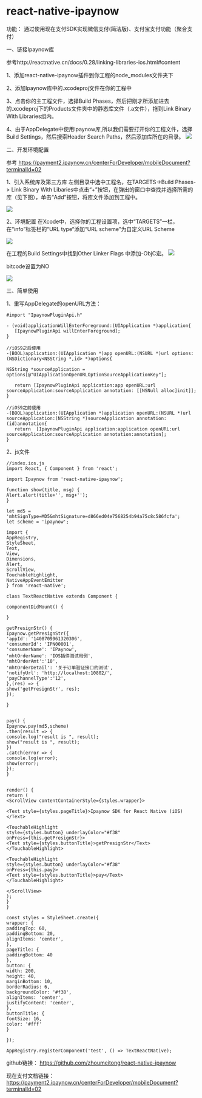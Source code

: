 # react-native-ipaynow

功能：
通过使用现在支付SDK实现微信支付(简洁版)、支付宝支付功能（聚合支付）

一、链接Ipaynow库

参考http://reactnative.cn/docs/0.28/linking-libraries-ios.html#content

1、添加react-native-ipaynow插件到你工程的node_modules文件夹下

2、添加Ipaynow库中的.xcodeproj文件在你的工程中

3、点击你的主工程文件，选择Build Phases，然后把刚才所添加进去的.xcodeproj下的Products文件夹中的静态库文件（.a文件），拖到Link Binary With Libraries组内。

4、由于AppDelegate中使用Ipaynow库,所以我们需要打开你的工程文件，选择Build Settings，然后搜索Header Search Paths，然后添加库所在的目录。
![](http://upload-images.jianshu.io/upload_images/2093433-315a64abda233512.png?imageMogr2/auto-orient/strip%7CimageView2/2/w/1240)


二、开发环境配置

参考
https://payment2.ipaynow.cn/centerForDeveloper/mobileDocument?terminalId=02

1、引入系统库及第三方库
左侧目录中选中工程名，在TARGETS->Build Phases-> Link Binary With Libaries中点击“+”按钮，在弹出的窗口中查找并选择所需的库（见下图），单击“Add”按钮，将库文件添加到工程中。

![](http://upload-images.jianshu.io/upload_images/2093433-b23ae31a0953d476.png?imageMogr2/auto-orient/strip%7CimageView2/2/w/1240)


2、环境配置
在Xcode中，选择你的工程设置项，选中“TARGETS”一栏，在“info”标签栏的“URL type“添加“URL scheme”为自定义URL Scheme

![](http://upload-images.jianshu.io/upload_images/2093433-08847026986ac434.png?imageMogr2/auto-orient/strip%7CimageView2/2/w/1240)

在工程的Build Settings中找到Other Linker Flags 中添加-ObjC宏。
![](http://upload-images.jianshu.io/upload_images/2093433-646edf9003030b3b.png?imageMogr2/auto-orient/strip%7CimageView2/2/w/1240)

bitcode设置为NO

![](http://upload-images.jianshu.io/upload_images/2093433-aa43031b42658041.png?imageMogr2/auto-orient/strip%7CimageView2/2/w/1240)

三、简单使用

1、重写AppDelegate的openURL方法：
```
#import "IpaynowPluginApi.h"

- (void)applicationWillEnterForeground:(UIApplication *)application{
   [IpaynowPluginApi willEnterForeground];
}

//iOS9之后使用
-(BOOL)application:(UIApplication *)app openURL:(NSURL *)url options:(NSDictionary<NSString *,id> *)options{

NSString *sourceApplication = options[@"UIApplicationOpenURLOptionSourceApplicationKey"];

   return [IpaynowPluginApi application:app openURL:url sourceApplication:sourceApplication annotation: [[NSNull alloc]init]];
}

//iOS9之前使用
-(BOOL)application:(UIApplication *)application openURL:(NSURL *)url sourceApplication:(NSString *)sourceApplication annotation:(id)annotation{
   return  [IpaynowPluginApi application:application openURL:url sourceApplication:sourceApplication annotation:annotation];
}

```
2、js文件
```
//index.ios.js
import React, { Component } from 'react';

import Ipaynow from 'react-native-ipaynow';

function show(title, msg) {
Alert.alert(title+'', msg+'');
}

let md5 = 'mhtSignType=MD5&mhtSignature=d866ed04e7568254b94a75c8c586fcfa';
let scheme = 'ipaynow';

import {
AppRegistry,
StyleSheet,
Text,
View,
Dimensions,
Alert,
ScrollView,
TouchableHighlight,
NativeAppEventEmitter
} from 'react-native';

class TextReactNative extends Component {

componentDidMount() {

}

getPresignStr() {
Ipaynow.getPresignStr({
'appId': '1408709961320306',
'consumerId': 'IPN00001',
'consumerName': 'IPaynow',
'mhtOrderName': 'IOS插件测试用例',
'mhtOrderAmt':'10',
'mhtOrderDetail': '关于订单验证接口的测试',
'notifyUrl': 'http://localhost:10802/',
'payChannelType':'12',
},(res) => {
show('getPresignStr', res);
});

}


pay() {
Ipaynow.pay(md5,scheme)
.then(result => {
console.log("result is ", result);
show("result is ", result);
})
.catch(error => {
console.log(error);
show(error);
});
}


render() {
return (
<ScrollView contentContainerStyle={styles.wrapper}>

<Text style={styles.pageTitle}>Ipaynow SDK for React Native (iOS)</Text>

<TouchableHighlight 
style={styles.button} underlayColor="#f38"
onPress={this.getPresignStr}>
<Text style={styles.buttonTitle}>getPresignStr</Text>
</TouchableHighlight>

<TouchableHighlight 
style={styles.button} underlayColor="#f38"
onPress={this.pay}>
<Text style={styles.buttonTitle}>pay</Text>
</TouchableHighlight>

</ScrollView>
);
}
}

const styles = StyleSheet.create({
wrapper: {
paddingTop: 60,
paddingBottom: 20,
alignItems: 'center',
},
pageTitle: {
paddingBottom: 40
},
button: {
width: 200,
height: 40,
marginBottom: 10,
borderRadius: 6,
backgroundColor: '#f38',
alignItems: 'center',
justifyContent: 'center',
},
buttonTitle: {
fontSize: 16,
color: '#fff'
}

});

AppRegistry.registerComponent('test', () => TextReactNative);

```

github链接：
https://github.com/zhoumeitong/react-native-ipaynow

现在支付文档链接：
https://payment2.ipaynow.cn/centerForDeveloper/mobileDocument?terminalId=02
